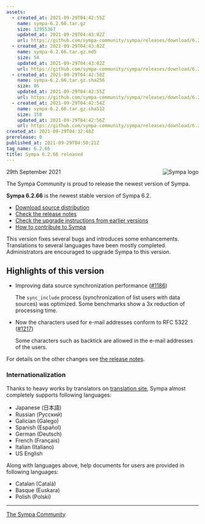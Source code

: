 ```yaml
---
assets:
  - created_at: 2021-09-29T04:42:55Z
    name: sympa-6.2.66.tar.gz
    size: 12955367
    updated_at: 2021-09-29T04:43:02Z
    url: https://github.com/sympa-community/sympa/releases/download/6.2.66/sympa-6.2.66.tar.gz
  - created_at: 2021-09-29T04:43:02Z
    name: sympa-6.2.66.tar.gz.md5
    size: 54
    updated_at: 2021-09-29T04:43:02Z
    url: https://github.com/sympa-community/sympa/releases/download/6.2.66/sympa-6.2.66.tar.gz.md5
  - created_at: 2021-09-29T04:42:50Z
    name: sympa-6.2.66.tar.gz.sha256
    size: 86
    updated_at: 2021-09-29T04:42:55Z
    url: https://github.com/sympa-community/sympa/releases/download/6.2.66/sympa-6.2.66.tar.gz.sha256
  - created_at: 2021-09-29T04:42:54Z
    name: sympa-6.2.66.tar.gz.sha512
    size: 158
    updated_at: 2021-09-29T04:42:56Z
    url: https://github.com/sympa-community/sympa/releases/download/6.2.66/sympa-6.2.66.tar.gz.sha512
created_at: 2021-09-29T04:32:48Z
prerelease: 0
published_at: 2021-09-29T04:50:21Z
tag_name: 6.2.66
title: Sympa 6.2.66 released
---
```


<img align="right" src="https://assets.sympa.community/logos/sympa_multi_150x121.png" title="Sympa logo"/> 29th September 2021

The Sympa Community is proud to release the newest version of Sympa.

**Sympa 6.2.66** is the newest stable version of Sympa 6.2.

  - [Download source distribution](https://github.com/sympa-community/sympa/releases/download/6.2.66/sympa-6.2.66.tar.gz)
  - [Check the release notes](https://github.com/sympa-community/sympa/blob/6.2.66/NEWS.md)
  - [Check the upgrade instructions from earlier versions](https://sympa-community.github.io/manual/upgrade/notes.html)
  - [How to contribute to Sympa](https://github.com/sympa-community/sympa/blob/6.2.66/CONTRIBUTING.md)

This version fixes several bugs and introduces some enhancements.  Translations to several languages have been mostly completed.  Administrators are encouraged to upgrade Sympa to this version.

Highlights of this version
--------------------------

  * Improving data source synchronization performance ([\#1186](https://github.com/sympa-community/sympa/issues/1186))

    The `sync_include` process (synchronization of list users with data sources) was optimized. Some benchmarks show a 3x reduction of processing time.

  * Now the characters used for e-mail addresses conform to RFC 5322 ([#1217](https://github.com/sympa-community/sympa/issues/1217))

    Some characters such as backtick are allowed in the e-mail addresses of the users.

For details on the other changes see [the release notes](https://github.com/sympa-community/sympa/blob/6.2.66/NEWS.md).

### Internationalization

Thanks to heavy works by translators on [translation site](https://translate.sympa.org), Sympa almost completely supports following languages:

  * Japanese (日本語)
  * Russian (Русский)
  * Galician (Galego)
  * Spanish (Español)
  * German (Deutsch)
  * French (Français)
  * Italian (Italiano)
  * US English

Along with languages above, help documents for users are provided in following languages:

  * Catalan (Català)
  * Basque (Euskara)
  * Polish (Polski)

----

[The Sympa Community](https://github.com/sympa-community)
